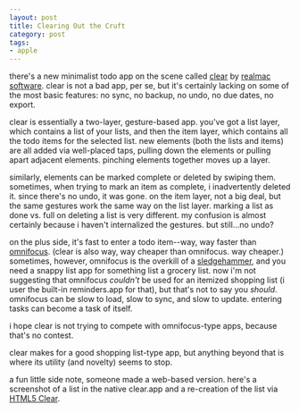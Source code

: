 ```yaml
---
layout: post
title: Clearing Out the Cruft
category: post
tags:
- apple
---
```


there's a new minimalist todo app on the scene called [clear](http://itunes.apple.com/us/app/clear/id493136154?at=10l4LH) by [realmac software](http://www.realmacsoftware.com/). clear is not a bad app, per se, but it's certainly lacking on some of the most basic features: no sync, no backup, no undo, no due dates, no export.

<!--more-->

clear is essentially a two-layer, gesture-based app. you've got a list layer, which contains a list of your lists, and then the item layer, which contains all the todo items for the selected list. new elements (both the lists and items) are all added via well-placed taps, pulling down the elements or pulling apart adjacent elements. pinching elements together moves up a layer.

similarly, elements can be marked complete or deleted by swiping them. sometimes, when trying to mark an item as complete, i inadvertently deleted it. since there's no undo, it was gone. on the item layer, not a big deal, but the same gestures work the same way on the list layer. marking a list as done vs. full on deleting a list is very different. my confusion is almost certainly because i haven't internalized the gestures. but still...no undo?

on the plus side, it's fast to enter a todo item--way, way faster than [omnifocus](http://itunes.apple.com/us/app/omnifocus-for-iphone/id284885288?at=10l4LH). (clear is also way, way cheaper than omnifocus. way cheaper.) sometimes, however, omnifocus is the overkill of a [sledgehammer](http://shawnblanc.net/2010/10/omnifocus/), and you need a snappy list app for something list a grocery list. now i'm not suggesting that omnifocus *couldn't* be used for an itemized shopping list (i user the built-in reminders.app for that), but that's not to say you *should*. omnifocus can be slow to load, slow to sync, and slow to update. entering tasks can become a task of itself.

i hope clear is not trying to compete with omnifocus-type apps, because that's no contest.

clear makes for a good shopping list-type app, but anything beyond that is where its utility (and novelty) seems to stop.

a fun little side note, someone made a web-based version. here's a screenshot of a list in the native clear.app and a re-creation of the list via [HTML5 Clear](http://clear.youyuxi.com/).
